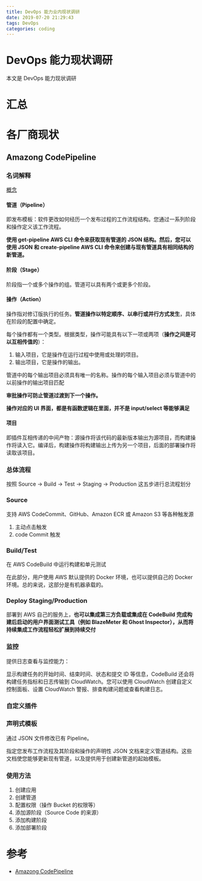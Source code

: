 ```yaml
---
title: DevOps 能力业内现状调研
date: 2019-07-20 21:29:43
tags: DevOps
categories: coding
---
```


# DevOps 能力现状调研

本文是 DevOps 能力现状调研

# 汇总

# 各厂商现状

<!--more-->

## Amazong CodePipeline

### 名词解释

[概念](https://aws.amazon.com/cn/codepipeline/faqs)

#### 管道（Pipeline）

即发布模板：软件更改如何经历一个发布过程的工作流程结构。您通过一系列阶段和操作定义该工作流程。

**使用 get-pipeline AWS CLI 命令来获取现有管道的 JSON 结构。然后，您可以使用 JSON 和 create-pipeline AWS CLI 命令来创建与现有管道具有相同结构的新管道。**

#### 阶段（Stage）

阶段指一个或多个操作的组。管道可以具有两个或更多个阶段。

#### 操作（Action）

操作指对修订版执行的任务。**管道操作以特定顺序、以串行或并行方式发生**，具体在阶段的配置中确定。

每个操作都有一个类型。根据类型，操作可能具有以下一项或两项（**操作之间是可以互相传值的**）：

1. 输入项目，它是操作在运行过程中使用或处理的项目。
2. 输出项目，它是操作的输出。

管道中的每个输出项目必须具有唯一的名称。操作的每个输入项目必须与管道中的以前操作的输出项目匹配

**审批操作可防止管道过渡到下一个操作。**

**操作对应的 UI 界面，都是有函数逻辑在里面，并不是 input/select 等能够满足**

#### 项目

即插件互相传递的中间产物：源操作将该代码的最新版本输出为源项目，而构建操作将读入它。编译后，构建操作将构建输出上传为另一个项目，后面的部署操作将读取该项目。

### 总体流程

按照 Source -> Build -> Test -> Staging -> Production 这五步进行总流程划分

### Source

支持 AWS CodeCommit、GitHub、Amazon ECR 或 Amazon S3 等各种触发源

1. 主动点击触发
2. code Commit 触发

### Build/Test

在 AWS CodeBuild 中运行构建和单元测试

在此部分，用户使用 AWS 默认提供的 Docker 环境，也可以提供自己的 Docker 环境。总的来说，这部分是有机器承载的。

### Deploy Staging/Production

部署到 AWS 自己的服务上，**也可以集成第三方负载或集成在 CodeBuild 完成构建后启动的用户界面测试工具（例如 BlazeMeter 和 Ghost Inspector），从而将持续集成工作流程轻松扩展到持续交付**

### 监控

提供日志查看与监控能力：

显示构建任务的开始时间、结束时间、状态和提交 ID 等信息，CodeBuild 还会将构建任务指标和日志传输到 CloudWatch。您可以使用 CloudWatch 创建自定义控制面板、设置 CloudWatch 警报、排查构建问题或查看构建日志。

### 自定义插件

### 声明式模板

通过 JSON 文件修改已有 Pipeline。

指定您发布工作流程及其阶段和操作的声明性 JSON 文档来定义管道结构。这些文档使您能够更新现有管道，以及提供用于创建新管道的起始模板。

### 使用方法

1. 创建应用
2. 创建管道
3. 配置权限（操作 Bucket 的权限等）
4. 添加源阶段（Source Code 的来源）
5. 添加构建阶段
6. 添加部署阶段

# 参考

* [Amazong CodePipeline](https://aws.amazon.com/cn/codepipeline/)



